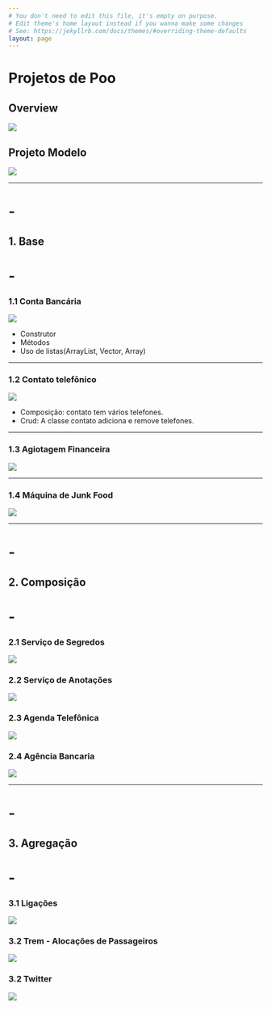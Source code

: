 ```yaml
---
# You don't need to edit this file, it's empty on purpose.
# Edit theme's home layout instead if you wanna make some changes
# See: https://jekyllrb.com/docs/themes/#overriding-theme-defaults
layout: page
---
```

# Projetos de Poo

## Overview
![](/assets/00_overview/trabalhos.png)

## Projeto Modelo
[![](/assets/00_modelo/figura.png)](/pages/00_modelo.html)

---
# -
## 1. Base 
# -

### 1.1 Conta Bancária
[![](/assets/01_conta/figura.png)](/pages/01_conta.html)
- Construtor
- Métodos
- Uso de listas(ArrayList, Vector, Array)

---
### 1.2 Contato telefônico
[![](/assets/01_contato/figura.png)](/pages/01_contato.html)
- Composição: contato tem vários telefones.
- Crud: A classe contato adiciona e remove telefones.

---
### 1.3 Agiotagem Financeira
[![](/assets/01_agiota/figura.png)](/pages/01_agiota.html)

---
### 1.4 Máquina de Junk Food
[![](/assets/01_junkfood/figura.png)](/pages/01_junkfood.html)

---
# -
## 2. Composição
# -

### 2.1 Serviço de Segredos
[![](/assets/02_segredos/figura.png)](/pages/02_segredos.html)

### 2.2 Serviço de Anotações
[![](/assets/02_anotacoes/figura.png)](/pages/02_anotacoes.html)

### 2.3 Agenda Telefônica

[![](/assets/02_agenda/figura.png)](/pages/02_agenda.html)

### 2.4 Agência Bancaria

[![](/assets/02_banco/figura.png)](/pages/02_banco.html)

---
# -
##  3. Agregação
# -

### 3.1 Ligações

[![](/assets/03_ligacoes/figura.png)](/pages/03_ligacoes.html)

### 3.2 Trem - Alocações de Passageiros

[![](/assets/03_trem/figura.png)](/pages/03_trem.html)

### 3.2 Twitter

[![](/assets/03_twitter/figura.png)](/pages/03_twitter.html)
